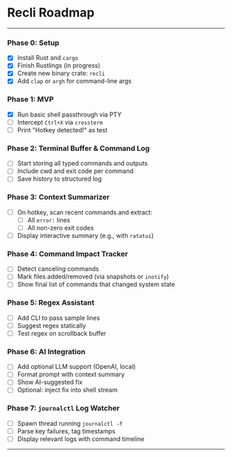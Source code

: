 # Recli Roadmap

---

### **Phase 0: Setup**

* [x] Install Rust and `cargo`
* [x] Finish Rustlings (in progress)
* [x] Create new binary crate: `recli`
* [x] Add `clap` or `argh` for command-line args

### **Phase 1: MVP**

* [x] Run basic shell passthrough via PTY
* [ ] Intercept `Ctrl+X` via `crossterm`
* [ ] Print "Hotkey detected!" as test

### **Phase 2: Terminal Buffer & Command Log**

* [ ] Start storing all typed commands and outputs
* [ ] Include cwd and exit code per command
* [ ] Save history to structured log

### **Phase 3: Context Summarizer**

* [ ] On hotkey, scan recent commands and extract:
  * [ ] All `error:` lines
  * [ ] All non-zero exit codes
* [ ] Display interactive summary (e.g., with `ratatui`)

### **Phase 4: Command Impact Tracker**

* [ ] Detect canceling commands
* [ ] Mark files added/removed (via snapshots or `inotify`)
* [ ] Show final list of commands that changed system state

### **Phase 5: Regex Assistant**

* [ ] Add CLI to pass sample lines
* [ ] Suggest regex statically
* [ ] Test regex on scrollback buffer

### **Phase 6: AI Integration**

* [ ] Add optional LLM support (OpenAI, local)
* [ ] Format prompt with context summary
* [ ] Show AI-suggested fix
* [ ] Optional: inject fix into shell stream

### **Phase 7: `journalctl` Log Watcher**

* [ ] Spawn thread running `journalctl -f`
* [ ] Parse key failures, tag timestamps
* [ ] Display relevant logs with command timeline

---